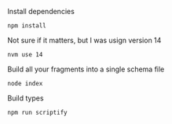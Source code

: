 Install dependencies
```
npm install
```

Not sure if it matters, but I was usign version 14
```
nvm use 14
```

Build all your fragments into a single schema file
```
node index
```

Build types
```
npm run scriptify
```
